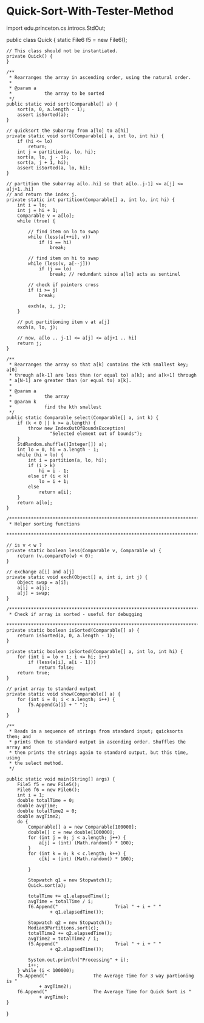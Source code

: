 # Quick-Sort-With-Tester-Method
import edu.princeton.cs.introcs.StdOut;

public class Quick {
	static File6 f5 = new File6();

	// This class should not be instantiated.
	private Quick() {
	}

	/**
	 * Rearranges the array in ascending order, using the natural order.
	 * 
	 * @param a
	 *            the array to be sorted
	 */
	public static void sort(Comparable[] a) {
		sort(a, 0, a.length - 1);
		assert isSorted(a);
	}

	// quicksort the subarray from a[lo] to a[hi]
	private static void sort(Comparable[] a, int lo, int hi) {
		if (hi <= lo)
			return;
		int j = partition(a, lo, hi);
		sort(a, lo, j - 1);
		sort(a, j + 1, hi);
		assert isSorted(a, lo, hi);
	}

	// partition the subarray a[lo..hi] so that a[lo..j-1] <= a[j] <= a[j+1..hi]
	// and return the index j.
	private static int partition(Comparable[] a, int lo, int hi) {
		int i = lo;
		int j = hi + 1;
		Comparable v = a[lo];
		while (true) {

			// find item on lo to swap
			while (less(a[++i], v))
				if (i == hi)
					break;

			// find item on hi to swap
			while (less(v, a[--j]))
				if (j == lo)
					break; // redundant since a[lo] acts as sentinel

			// check if pointers cross
			if (i >= j)
				break;

			exch(a, i, j);
		}

		// put partitioning item v at a[j]
		exch(a, lo, j);

		// now, a[lo .. j-1] <= a[j] <= a[j+1 .. hi]
		return j;
	}

	/**
	 * Rearranges the array so that a[k] contains the kth smallest key; a[0]
	 * through a[k-1] are less than (or equal to) a[k]; and a[k+1] through
	 * a[N-1] are greater than (or equal to) a[k].
	 * 
	 * @param a
	 *            the array
	 * @param k
	 *            find the kth smallest
	 */
	public static Comparable select(Comparable[] a, int k) {
		if (k < 0 || k >= a.length) {
			throw new IndexOutOfBoundsException(
					"Selected element out of bounds");
		}
		StdRandom.shuffle((Integer[]) a);
		int lo = 0, hi = a.length - 1;
		while (hi > lo) {
			int i = partition(a, lo, hi);
			if (i > k)
				hi = i - 1;
			else if (i < k)
				lo = i + 1;
			else
				return a[i];
		}
		return a[lo];
	}

	/***********************************************************************
	 * Helper sorting functions
	 ***********************************************************************/

	// is v < w ?
	private static boolean less(Comparable v, Comparable w) {
		return (v.compareTo(w) < 0);
	}

	// exchange a[i] and a[j]
	private static void exch(Object[] a, int i, int j) {
		Object swap = a[i];
		a[i] = a[j];
		a[j] = swap;
	}

	/***********************************************************************
	 * Check if array is sorted - useful for debugging
	 ***********************************************************************/
	private static boolean isSorted(Comparable[] a) {
		return isSorted(a, 0, a.length - 1);
	}

	private static boolean isSorted(Comparable[] a, int lo, int hi) {
		for (int i = lo + 1; i <= hi; i++)
			if (less(a[i], a[i - 1]))
				return false;
		return true;
	}

	// print array to standard output
	private static void show(Comparable[] a) {
		for (int i = 0; i < a.length; i++) {
			f5.Append(a[i] + " ");
		}
	}

	/**
	 * Reads in a sequence of strings from standard input; quicksorts them; and
	 * prints them to standard output in ascending order. Shuffles the array and
	 * then prints the strings again to standard output, but this time, using
	 * the select method.
	 */

	public static void main(String[] args) {
		File5 f5 = new File5();
		File6 f6 = new File6();
		int i = 1;
		double totalTime = 0;
		double avgTime;
		double totalTime2 = 0;
		double avgTime2;
		do {
			Comparable[] a = new Comparable[100000];
			double[] c = new double[100000];
			for (int j = 0; j < a.length; j++) {
				a[j] = (int) (Math.random() * 100);
			}
			for (int k = 0; k < c.length; k++) {
				c[k] = (int) (Math.random() * 100);

			}

			Stopwatch q1 = new Stopwatch();
			Quick.sort(a);

			totalTime += q1.elapsedTime();
			avgTime = totalTime / i;
			f6.Append("                     Trial " + i + " "
					+ q1.elapsedTime());

			Stopwatch q2 = new Stopwatch();
			Median3Partitions.sort(c);
			totalTime2 += q2.elapsedTime();
			avgTime2 = totalTime2 / i;
			f5.Append("                     Trial " + i + " "
					+ q2.elapsedTime());

			System.out.println("Processing" + i);
			i++;
		} while (i < 100000);
		f5.Append("                 The Average Time for 3 way partioning is "
				+ avgTime2);
		f6.Append("                 The Average Time for Quick Sort is "
				+ avgTime);
	}

}
